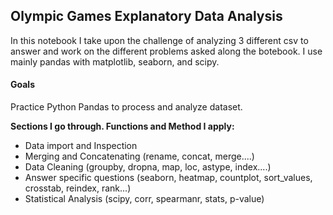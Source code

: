 ## Olympic Games Explanatory Data Analysis

In this notebook I take upon the challenge of analyzing 3 different csv to answer and work on the different problems asked along the botebook.
I use mainly pandas with matplotlib, seaborn, and scipy. 

#### **Goals**

Practice Python Pandas to process and analyze dataset.

**Sections I go through. Functions and Method I apply:**

* Data import and Inspection
* Merging and Concatenating (rename, concat, merge....)
* Data Cleaning (groupby, dropna, map, loc, astype, index....)
* Answer specific questions (seaborn, heatmap, countplot, sort_values, crosstab, reindex, rank...)
* Statistical Analysis (scipy, corr, spearmanr, stats, p-value)

